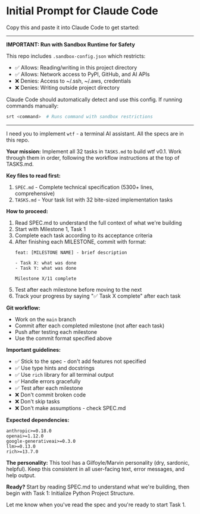 # Initial Prompt for Claude Code

Copy this and paste it into Claude Code to get started:

---

**IMPORTANT: Run with Sandbox Runtime for Safety**

This repo includes `.sandbox-config.json` which restricts:
- ✅ Allows: Reading/writing in this project directory
- ✅ Allows: Network access to PyPI, GitHub, and AI APIs
- ❌ Denies: Access to ~/.ssh, ~/.aws, credentials
- ❌ Denies: Writing outside project directory

Claude Code should automatically detect and use this config. If running commands manually:
```bash
srt <command>  # Runs command with sandbox restrictions
```

---

I need you to implement `wtf` - a terminal AI assistant. All the specs are in this repo.

**Your mission:**
Implement all 32 tasks in `TASKS.md` to build wtf v0.1. Work through them in order, following the workflow instructions at the top of TASKS.md.

**Key files to read first:**
1. `SPEC.md` - Complete technical specification (5300+ lines, comprehensive)
2. `TASKS.md` - Your task list with 32 bite-sized implementation tasks

**How to proceed:**
1. Read SPEC.md to understand the full context of what we're building
2. Start with Milestone 1, Task 1
3. Complete each task according to its acceptance criteria
4. After finishing each MILESTONE, commit with format:
   ```
   feat: [MILESTONE NAME] - brief description
   
   - Task X: what was done
   - Task Y: what was done
   
   Milestone X/11 complete
   ```
5. Test after each milestone before moving to the next
6. Track your progress by saying "✅ Task X complete" after each task

**Git workflow:**
- Work on the `main` branch
- Commit after each completed milestone (not after each task)
- Push after testing each milestone
- Use the commit format specified above

**Important guidelines:**
- ✅ Stick to the spec - don't add features not specified
- ✅ Use type hints and docstrings
- ✅ Use `rich` library for all terminal output
- ✅ Handle errors gracefully
- ✅ Test after each milestone
- ❌ Don't commit broken code
- ❌ Don't skip tasks
- ❌ Don't make assumptions - check SPEC.md

**Expected dependencies:**
```
anthropic>=0.18.0
openai>=1.12.0
google-generativeai>=0.3.0
llm>=0.13.0
rich>=13.7.0
```

**The personality:**
This tool has a Gilfoyle/Marvin personality (dry, sardonic, helpful). Keep this consistent in all user-facing text, error messages, and help output.

**Ready?**
Start by reading SPEC.md to understand what we're building, then begin with Task 1: Initialize Python Project Structure.

Let me know when you've read the spec and you're ready to start Task 1.

